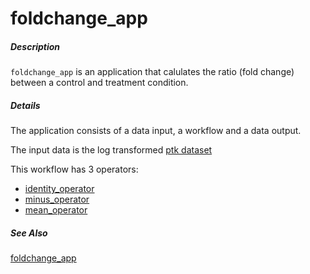 # foldchange_app

##### Description

`foldchange_app` is an application that calulates the ratio (fold change) between a control and treatment condition.

##### Details

The application consists of a data input, a workflow and a data output. 

The input data is the log transformed [ptk dataset](https://tercen.com/r/35c33fa33c9e6aba0dce6483f5263cde)

This workflow has 3 operators:
- [identity_operator](https://github.com/tercen/identity_operator)
- [minus_operator](https://github.com/tercen/minus_operator)
- [mean_operator](https://github.com/tercen/mean_operator)

##### See Also

[foldchange_app](https://github.com/tercen/foldchange_app)
